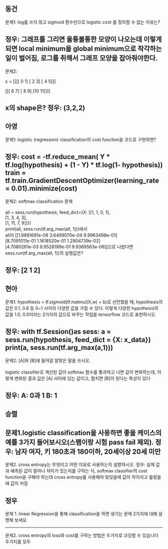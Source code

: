 ## 동건
문제1: log를 쓰지 않고 sigmoid 함수만으로 logistic cost 를 정의할 수 없는 이유는?

정우: 
그래프를 그리면 울퉁불퉁한 모양이 나오는데 이렇게 되면 local minimum을 global minimum으로 착각하는 일이 벌어짐, 로그를 취해서 그래프 모양을 잡아줘야한다.
---
문제2:

x = 
[[[[ 0  1]
   [ 2  3]
   [ 4  5]]]


 [[[ 6  7]
   [ 8  9]
   [10 11]]]]
   
 x의 shape은?
정우:
(3,2,2)
---

## 아영
문제1: logistic (regression) classification의 cost function을 코드로 구현하면? 

정우:
cost = -tf.reduce_mean( Y * tf.log(hypothesis) + (1 - Y) * tf.log(1- hypothesis))
train = tf.train.GradientDescentOptimizer(learning_rate = 0.01).minimize(cost)
---
문제2: softmax classification 문제\
\
all = sess.run(hypothesis, feed_dict={X: [[1, 1, 0, 1], \
                                         [1, 3, 4, 3], \
                                         [1, 11, 7, 9]]}) \
    print(all, sess.run(tf.arg_max(all, 1)))에서 \
    all이 [[1.8881691e-08   3.6499070e-04   9.9963498e-01] \
 [8.7091011e-01   1.1618520e-01   1.2904739e-02] \
 [4.7080261e-03   9.9528199e-01   9.9369563e-06]]으로 나왔다면 \
 sess.run(tf.arg_max(all, 1))의 실행값은?

정우:
[2 1 2]
---

## 현아
문제1: hypothesis = tf.sigmoid(tf.matmul(X,w) + b)로 선언했을 때, hypothesis의 값은 0.1, 0.8 등 0~1 사이의 다양한 값을 가질 수 있다.
이렇게 다양한 hypothesis의 값을 1.0, 0.0이라는 2가지의 값으로 바꾸는 작업을 tensorflow 코드로 표현하시오. 

정우:
with tf.Session()as sess:
   a = sess.run(hypothesis, feed_dict = {X: x_data})
   print(a, sess.run(tf.arg_max(a,1)))
---
문제2: [A]와 [B]에 들어갈 알맞은 말을 쓰시오.\
\
logistic classifier로 계산된 값이 softmax 함수를 통과하고 나면 값이 변화하는데, 이렇게 변화된 결과 값은 [A] 사이에 있는 값이고, 합치면 [B]이 된다는 특성이 있다

정우:
A: 0과 1
B: 1
---
## 승렬
문제1.logistic classification을 사용하면 좋을 케이스의 예를 3가지 들어보시오(스팸이랑 시험 pass fail 제외).
정우:
남자 여자, 키 180초과 180이하, 20세이상 20세 미만 
---
문제2. cross entropy는 무엇이고 어떤 이유로 사용하는지 설명하시오.
정우:
실제 값과 예측된 값이 얼마나 차이가 있는지를 구하는 식, softmax classifier의 cost function을 구해야 하는데 cross entropy를 사용해야 맞았을때 값이 작아지고 틀렸을 때 값이 커짐
## 정우

문제 1. linear Regression을 통해 classification을 하면 생기는 문제 2가지에 대해 설명해 보세요

---

문제2. cross entropy의 loss와 cost를 구하는 방법은 두가지로 코딩할 수 있습니다 두가지를 모두 
